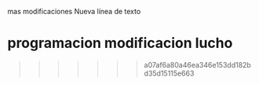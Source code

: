 
mas modificaciones
Nueva línea de texto
# programacion modificacion lucho
>>>>>>> a07af6a80a46ea346e153dd182bd35d15115e663
